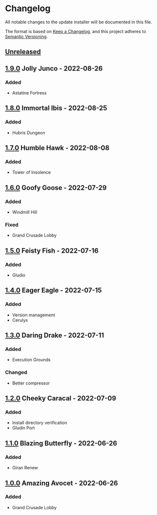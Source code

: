 # Changelog

All notable changes to the update installer will be documented in this file.

The format is based on [Keep a Changelog](https://keepachangelog.com/en/1.0.0/),
and this project adheres to [Semantic Versioning](https://semver.org/spec/v2.0.0.html).

## [Unreleased]

## [1.9.0] Jolly Junco - 2022-08-26

### Added

- Astatine Fortress

## [1.8.0] Immortal Ibis - 2022-08-25

### Added

- Hubris Dungeon

## [1.7.0] Humble Hawk - 2022-08-08

### Added

- Tower of Insolence

## [1.6.0] Goofy Goose - 2022-07-29

### Added

- Windmill Hill

### Fixed

- Grand Crusade Lobby

## [1.5.0] Feisty Fish - 2022-07-16

### Added

- Gludio

## [1.4.0] Eager Eagle - 2022-07-15

### Added

- Version management
- Cerulys

## [1.3.0] Daring Drake - 2022-07-11

### Added

- Execution Grounds

### Changed

- Better compressor

## [1.2.0] Cheeky Caracal - 2022-07-09

### Added

- Install directory verification
- Gludin Port

## [1.1.0] Blazing Butterfly - 2022-06-26

### Added

- Giran Renew

## [1.0.0] Amazing Avocet - 2022-06-26

### Added

- Grand Crusade Lobby

[unreleased]: https://github.com/vae-soli-fr/client/compare/update-v1.9.0...HEAD
[1.9.0]: https://github.com/vae-soli-fr/client/compare/update-v1.8.0...update-v1.9.0
[1.8.0]: https://github.com/vae-soli-fr/client/compare/update-v1.7.0...update-v1.8.0
[1.7.0]: https://github.com/vae-soli-fr/client/compare/update-v1.6.0...update-v1.7.0
[1.6.0]: https://github.com/vae-soli-fr/client/compare/update-v1.5.0...update-v1.6.0
[1.5.0]: https://github.com/vae-soli-fr/client/compare/update-v1.4.0...update-v1.5.0
[1.4.0]: https://github.com/vae-soli-fr/client/compare/update-v1.3.0...update-v1.4.0
[1.3.0]: https://github.com/vae-soli-fr/client/compare/update-v1.2.0...update-v1.3.0
[1.2.0]: https://github.com/vae-soli-fr/client/compare/update-v1.1.0...update-v1.2.0
[1.1.0]: https://github.com/vae-soli-fr/client/compare/update-v1.0.0...update-v1.1.0
[1.0.0]: https://github.com/vae-soli-fr/client/releases/tag/update-v1.0.0
